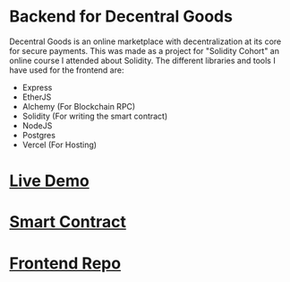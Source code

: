 # Backend for Decentral Goods
Decentral Goods is an online marketplace with decentralization at its core for secure payments. This was made as a project for "Solidity Cohort" an online course I attended about Solidity. The different libraries and tools I have used for the frontend are:
- Express
- EtherJS
- Alchemy (For Blockchain RPC)
- Solidity (For writing the smart contract)
- NodeJS
- Postgres
- Vercel (For Hosting)

# [Live Demo](https://decentral-goods-backend.vercel.app/)
# [Smart Contract](https://sepolia.etherscan.io/address/0x30a06dd243ea356c95585b4c87f783d7bf5ed2ef)
# [Frontend Repo](https://github.com/m-tahaali/DecentralGoodsFrontend)